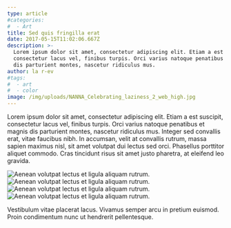 ```yaml
---
type: article
#categories:
#  - Art
title: Sed quis fringilla erat
date: 2017-05-15T11:02:06.667Z
description: >-
  Lorem ipsum dolor sit amet, consectetur adipiscing elit. Etiam a est suscipit,
  consectetur lacus vel, finibus turpis. Orci varius natoque penatibus et magnis
  dis parturient montes, nascetur ridiculus mus.
author: la r-ev
#tags:
#  - art
#  - color
image: /img/uploads/NANNA_Celebrating_laziness_2_web_high.jpg
---
```

Lorem ipsum dolor sit amet, consectetur adipiscing elit. Etiam a est suscipit, consectetur lacus vel, finibus turpis. Orci varius natoque penatibus et magnis dis parturient montes, nascetur ridiculus mus. Integer sed convallis erat, vitae faucibus nibh. In accumsan, velit at convallis rutrum, massa sapien maximus nisl, sit amet volutpat dui lectus sed orci. Phasellus porttitor aliquet commodo. Cras tincidunt risus sit amet justo pharetra, at eleifend leo gravida.

![Aenean volutpat lectus et ligula aliquam rutrum.](/img/uploads/NANNA_By_the_way.jpg)
![Aenean volutpat lectus et ligula aliquam rutrum.](/img/uploads/NANNA_Celebrating_laziness_1_web_high.jpg)
![Aenean volutpat lectus et ligula aliquam rutrum.](/img/uploads/NANNA_for_Lena_web_high.jpg)
![Aenean volutpat lectus et ligula aliquam rutrum.](/img/uploads/NANNA_RONDO_perfume_web_high.jpg)

Vestibulum vitae placerat lacus. Vivamus semper arcu in pretium euismod. Proin condimentum nunc ut hendrerit pellentesque.
